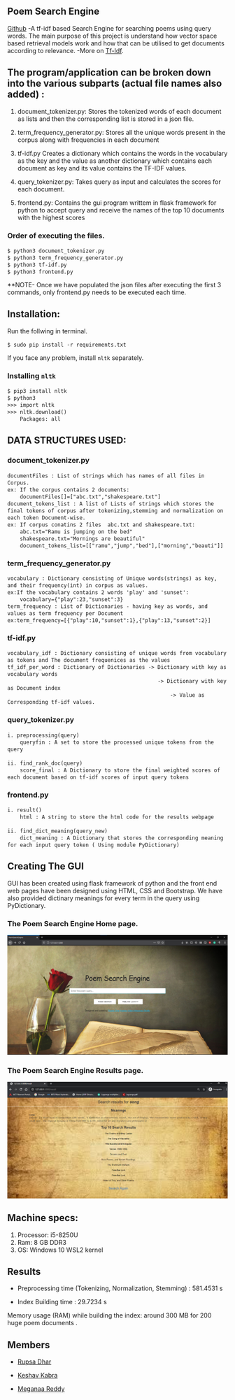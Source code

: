 ## Poem Search Engine

[Github](https://github.com/everlearner/Information-Retrievel/tree/main/assign1)
-A tf-idf based Search Engine for searching poems using query words. The main purpose of this project is understand how vector space based retrieval models work and how that can be utilised to get documents according to relevance.
 -More on [Tf-Idf](https://en.wikipedia.org/wiki/Tf%E2%80%93idf). 

## The program/application can be broken down into the various subparts (actual file names also added) :
1. document_tokenizer.py: 
Stores the tokenized words of each document as lists and then the corresponding list is stored in a json file.

2. term_frequency_generator.py: 
Stores all the unique words present in the corpus along with frequencies in each document

3. tf-idf.py
Creates a dictionary which contains the words in the vocabulary as the key and the value as another dictionary which contains each document as key and its value contains the TF-IDF values.

4. query_tokenizer.py: 
Takes query as input and calculates the scores for each document.

5. frontend.py: Contains the gui program writtem in flask framework for python to accept query and receive the names of the top 10 documents with the highest scores

### Order of executing the files.
```
$ python3 document_tokenizer.py
$ python3 term_frequency_generator.py
$ python3 tf-idf.py
$ python3 frontend.py
```
**NOTE- Once we have populated the json files after executing the first 3 commands, only frontend.py needs to be executed each time.

## Installation:

Run the follwing in terminal.
```
$ sudo pip install -r requirements.txt
```
If you face any problem, install `nltk` separately.

### Installing `nltk`

```
$ pip3 install nltk
$ python3
>>> import nltk
>>> nltk.download()
	Packages: all
```


## DATA STRUCTURES USED:


### document_tokenizer.py
    documentFiles : List of strings which has names of all files in Corpus.
    ex: If the corpus contains 2 documents:
    	documentFiles[]=["abc.txt","shakespeare.txt"]
    document_tokens_list : A list of Lists of strings which stores the final tokens of corpus after tokenizing,stemming and normalization on each token Document-wise.
    ex: If corpus conatins 2 files  abc.txt and shakespeare.txt:
    	abc.txt="Ramu is jumping on the bed"
		shakespeare.txt="Mornings are beautiful"
		document_tokens_list=[["ramu","jump","bed"],["morning","beauti"]]
         
### term_frequency_generator.py
    vocabulary : Dictionary consisting of Unique words(strings) as key, and their frequency(int) in corpus as values.
    ex:If the vocabulary contains 2 words 'play' and 'sunset':
    	vocabulary={"play":23,"sunset":3}
    term_frequency : List of Dictionaries - having key as words, and values as term frequency per Document
    ex:term_frequency=[{"play":10,"sunset":1},{"play":13,"sunset":2}]


### tf-idf.py
    vocabulary_idf : Dictionary consisting of unique words from vocabulary as tokens and The document frequenices as the values
    tf_idf_per_word : Dictionary of Dictionaries -> Dictionary with key as vocabulary words 
                                                    -> Dictionary with key as Document index
                                                        -> Value as Corresponding tf-idf values.    

### query_tokenizer.py
    i. preprocessing(query)
        queryfin : A set to store the processed unique tokens from the query

    ii. find_rank_doc(query)
        score_final : A Dictionary to store the final weighted scores of each document based on tf-idf scores of input query tokens

### frontend.py
    i. result()
        html : A string to store the html code for the results webpage

    ii. find_dict_meaning(query_new)
        dict_meaning : A Dictionary that stores the corresponding meaning for each input query token ( Using module PyDictionary)    

## Creating The GUI
GUI has been created using flask framework of python and the front end web pages have been designed using HTML, CSS and Bootstrap.
We have also provided dictinary meanings for every term in the query using PyDictionary.

### The Poem Search Engine Home page.

![](images/hmpg_buttons.png)

### The Poem Search Engine Results page.

![](images/results.PNG)


## Machine specs:
1. Processor: i5-8250U
2. Ram: 8 GB DDR3
3. OS: Windows 10 WSL2 kernel

## Results
- Preprocessing time (Tokenizing, Normalization, Stemming) : 581.4531 s

- Index Building time : 29.7234 s


Memory usage (RAM) while building the index: around 300 MB for 200 huge poem documents   .


## Members
- [Rupsa Dhar](https://github.com/rupsadhar)

- [Keshav Kabra](https://github.com/everlearner)

- [Meganaa Reddy](https://github.com/Meganaa999)


